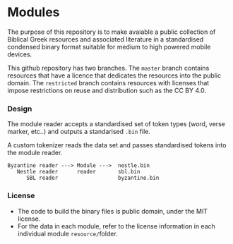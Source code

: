 # Modules

The purpose of this repository is to make avaiable a public collection
of Biblical Greek resources and associated literature in a standardised
condensed binary format suitable for medium to high powered mobile
devices.

This github repository has two branches. The `master` branch contains
resources that have a licence that dedicates the resources into the
public domain. The `restricted` branch contains resources with licenses
that impose restrictions on reuse and distribution such as the CC BY 4.0.

### Design

The module reader accepts a standardised set of token types (word, verse
marker, etc..) and outputs a standarised `.bin` file.

A custom tokenizer reads the data set and passes standardised tokens
into the module reader.

    Byzantine reader ---> Module --->  nestle.bin
       Nestle reader      reader       sbl.bin
          SBL reader                   byzantine.bin


### License

 - The code to build the binary files is public domain, under the MIT license.
 - For the data in each module, refer to the license information in each
    individual module `resource/`folder.

